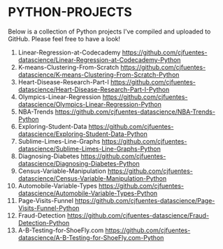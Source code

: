 # PYTHON-PROJECTS

Below is a collection of Python projects I've compiled and uploaded to GitHub. Please feel free to have a look!

1. Linear-Regression-at-Codecademy
https://github.com/cjfuentes-datascience/Linear-Regression-at-Codecademy-Python
2. K-means-Clustering-From-Scratch 
https://github.com/cjfuentes-datascience/K-means-Clustering-From-Scratch-Python
3. Heart-Disease-Research-Part-I 
https://github.com/cjfuentes-datascience/Heart-Disease-Research-Part-I-Python
4. Olympics-Linear-Regression
https://github.com/cjfuentes-datascience/Olympics-Linear-Regression-Python
5. NBA-Trends
https://github.com/cjfuentes-datascience/NBA-Trends-Python
6. Exploring-Student-Data
https://github.com/cjfuentes-datascience/Exploring-Student-Data-Python
7. Sublime-Limes-Line-Graphs
https://github.com/cjfuentes-datascience/Sublime-Limes-Line-Graphs-Python
8. Diagnosing-Diabetes
https://github.com/cjfuentes-datascience/Diagnosing-Diabetes-Python
9. Census-Variable-Manipulation
https://github.com/cjfuentes-datascience/Census-Variable-Manipulation-Python
10. Automobile-Variable-Types
https://github.com/cjfuentes-datascience/Automobile-Variable-Types-Python
11. Page-Visits-Funnel
https://github.com/cjfuentes-datascience/Page-Visits-Funnel-Python
12. Fraud-Detection
https://github.com/cjfuentes-datascience/Fraud-Detection-Python
13. A-B-Testing-for-ShoeFly.com
https://github.com/cjfuentes-datascience/A-B-Testing-for-ShoeFly.com-Python
